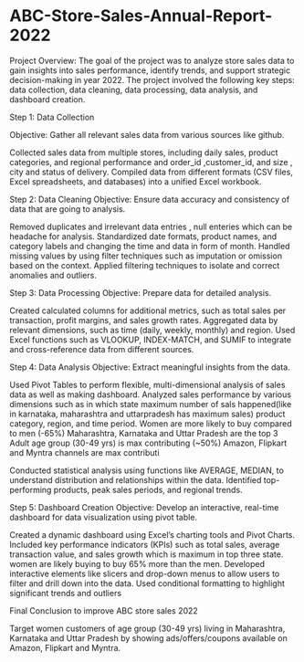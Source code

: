 # ABC-Store-Sales-Annual-Report-2022

Project Overview:
The goal of the project was to analyze store sales data to gain insights into sales performance, identify trends, and support strategic decision-making in year 2022. The project involved the following key steps: data collection, data cleaning, data processing, data analysis, and dashboard creation.

Step 1: Data Collection

Objective: Gather all relevant sales data from various sources like github.

Collected sales data from multiple stores, including daily sales, product categories, and regional performance and order_id ,customer_id, and size , city and status of delivery.
Compiled data from different formats (CSV files, Excel spreadsheets, and databases) into a unified Excel workbook.

Step 2: Data Cleaning
Objective: Ensure data accuracy and consistency of data that are going to analysis.

Removed duplicates and irrelevant data entries , null enteries which can be headache for analysis.
Standardized date formats, product names, and category labels and changing the time and data in form of month.
Handled missing values by using filter techniques  such as imputation or omission based on the context.
Applied filtering techniques to isolate and correct anomalies and outliers.

Step 3: Data Processing
Objective: Prepare data for detailed analysis.

Created calculated columns for additional metrics, such as total sales per transaction, profit margins, and sales growth rates.
Aggregated data by relevant dimensions, such as time (daily, weekly, monthly) and region.
Used Excel functions such as VLOOKUP, INDEX-MATCH, and SUMIF to integrate and cross-reference data from different sources.

Step 4: Data Analysis
Objective: Extract meaningful insights from the data.

Used Pivot Tables to perform flexible, multi-dimensional analysis of sales data as well as making dashboard.
Analyzed sales performance by various dimensions such as in which state maximum number of sals happened(like in karnataka, maharashtra and uttarpradesh has maximum sales)  product category, region, and time period.
Women are more likely to buy compared to men (-65%)
Maharashtra, Karnataka and Uttar Pradesh are the top 3
Adult age group (30-49 yrs) is max contributing (~50%)
Amazon, Flipkart and Myntra channels are max contributi

Conducted statistical analysis using functions like AVERAGE, MEDIAN,  to understand distribution and relationships within the data.
Identified top-performing products, peak sales periods, and regional trends.

Step 5: Dashboard Creation
Objective: Develop an interactive, real-time dashboard for data visualization using pivot table.

Created a dynamic dashboard using Excel’s charting tools and Pivot Charts.
Included key performance indicators (KPIs) such as total sales, average transaction value, and sales growth which
is maximum in top three state.
women are likely buying to buy 65% more than the men.
Developed interactive elements like slicers and drop-down menus to allow users to filter and drill down into the data.
Used conditional formatting to highlight significant trends and outliers

Final Conclusion to improve ABC store sales 2022

Target women customers of age group (30-49 yrs) living in Maharashtra, Karnataka and Uttar Pradesh by
showing ads/offers/coupons available on Amazon, Flipkart and Myntra.

